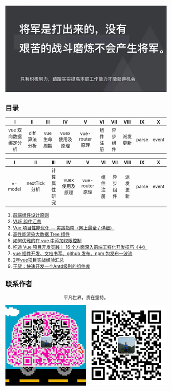 ![image](./img/timg.jpg)
<br>

## 目录

|          I           |      II       |     III      |       IV        |        V        |    VI    |   VII    |   VIII   |  IX   |   X   |
| :------------------: | :-----------: | :----------: | :-------------: | :-------------: | :------: | :------: | :------: | :---: | :---: |
| vue 双向数据绑定分析 | diff 算法分析 | vue 生命周期 | vuex 使用及原理 | vue-router 原理 | 组件注册 | 异步组件 | 派发更新 | parse | event |

|    I    |      II       |     III      |       IV        |        V        |    VI    |   VII    |   VIII   |  IX   |   X   |
| :-----: | :-----------: | :----------: | :-------------: | :-------------: | :------: | :------: | :------: | :---: | :---: |
| v-model | nextTick 分析 | 计算属性研究 | vuex 使用及原理 | vue-router 原理 | 组件注册 | 异步组件 | 派发更新 | parse | event |

1. [前端组件设计原则](https://mp.weixin.qq.com/s/ofmfQFAVlTCvKFnZ6A-0_Q)
2. [VUE 组件汇总](https://juejin.im/post/5af16a2cf265da0b8636353b)
3. [Vue 项目性能优化 — 实践指南（网上最全 / 详细）](https://juejin.im/post/5d548b83f265da03ab42471d)
4. [高性能渲染大数据 Tree 组件](https://segmentfault.com/a/1190000021228976)
5. [如何优雅的在 vue 中添加权限控制](https://juejin.im/post/5c7bae3ff265da2db27950f3)
6. [吃透 Vue 项目开发实践｜ 16 个方面深入前端工程化开发技巧《中》](https://juejin.im/post/5e15932ee51d4540f02fae27)
7. [vue 插件开发、文档书写、github 发布、npm 包发布一波流](https://juejin.im/post/5b96586de51d450e7d0984a6)
8. [2年vue项目实战经验汇总](https://juejin.im/post/5e390a6df265da57503cb415)
9. [干货：快速开发一个Antd级别的组件库](https://juejin.im/post/5df062da6fb9a0162a0b6e58)

## 联系作者

<div align="center">
    <p>
        平凡世界，贵在坚持。
    </p>
    <img src="./img/contact.png" />
</div>
